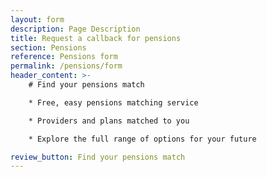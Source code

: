 ```yaml
---
layout: form
description: Page Description
title: Request a callback for pensions
section: Pensions
reference: Pensions form
permalink: /pensions/form
header_content: >- 
    # Find your pensions match

    * Free, easy pensions matching service

    * Providers and plans matched to you

    * Explore the full range of options for your future

review_button: Find your pensions match
---
```

